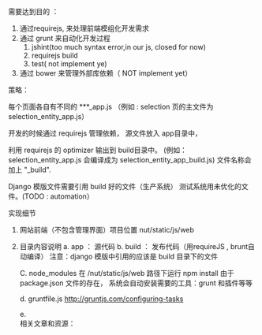 需要达到目的 ： 
    
   1. 通过requirejs, 来处理前端模组化开发需求
   2. 通过 grunt 来自动化开发过程
      1. jshint(too much syntax error,in our js, closed for now)
      2. requirejs build
      3. test( not implement ye)
   3. 通过 bower 来管理外部库依赖（ NOT implement yet）
   
   
策略： 

   每个页面各自有不同的 ***_app.js
   （例如 : selection 页的主文件为 selection_entity_app.js）
   
   开发的时候通过 requirejs 管理依赖，
   源文件放入 app目录中，
   
   
   利用 requirejs 的 optimizer 输出到 build目录中。
   (例如：selection_entity_app.js 会编译成为 selection_entity_app_build.js)
   文件名称会加上 "_build".
   
   Django 模版文件需要引用 build 好的文件（生产系统）
          测试系统用未优化的文件。(TODO : automation）
          

实现细节

1. 网站前端（不包含管理界面）项目位置
    nut/static/js/web

2. 目录内容说明 
   a. app  ： 源代码
   b. build  ： 发布代码（用requireJS , brunt自动编译）
      注意：django 模版中引用的应该是 build 目录下的文件
      
   C. node_modules 
      在 /nut/static/js/web 路径下运行 npm install 
      由于 package.json 文件的存在， 系统会自动安装需要的工具：grunt 和插件等等
      
   d. gruntfile.js 
      http://gruntjs.com/configuring-tasks
      
   e.   
相关文章和资源：
      